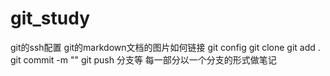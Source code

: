 # git_study
git的ssh配置
git的markdown文档的图片如何链接
git config
git clone
git add .
git commit -m ""
git push
分支等
每一部分以一个分支的形式做笔记



